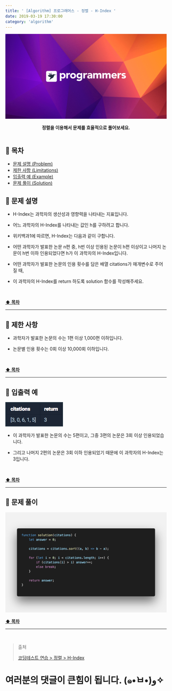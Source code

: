```yaml
---
title: ' [Algorithm] 프로그래머스 - 정렬 - H-Index '
date: 2019-03-19 17:30:00
category: 'algorithm'
---
```


![](../images/logo.2.png)

<center><strong>정렬을 이용해서 문제를 효율적으로 풀어보세요.</strong></center>

<br />

## **💎 목차**

- [문제 설명 (Problem)](#-문제-설명)
- [제한 사항 (Limitations)](#-제한-사항)
- [입출력 예 (Example)](#-입출력-예)
- [문제 풀이 (Solution)](#-문제-풀이)

## **📕 문제 설명**

- H-Index는 과학자의 생산성과 영향력을 나타내는 지표입니다.

- 어느 과학자의 H-Index를 나타내는 값인 h를 구하려고 합니다.

- 위키백과1에 따르면, H-Index는 다음과 같이 구합니다.

- 어떤 과학자가 발표한 논문 n편 중, h번 이상 인용된 논문이 h편 이상이고 나머지 논문이 h번 이하 인용되었다면 h가 이 과학자의 H-Index입니다.

- 어떤 과학자가 발표한 논문의 인용 횟수를 담은 배열 citations가 매개변수로 주어질 때,

- 이 과학자의 H-Index를 return 하도록 solution 함수를 작성해주세요.

<br />

**[⬆ 목차](#-목차)**

---

## **🔖 제한 사항**

- 과학자가 발표한 논문의 수는 1편 이상 1,000편 이하입니다.

- 논문별 인용 횟수는 0회 이상 10,000회 이하입니다.

<br />

**[⬆ 목차](#-목차)**

---

## **📙 입출력 예**

![](../images/sort/3.example.png)
<br />

- 이 과학자가 발표한 논문의 수는 5편이고, 그중 3편의 논문은 3회 이상 인용되었습니다.

- 그리고 나머지 2편의 논문은 3회 이하 인용되었기 때문에 이 과학자의 H-Index는 3입니다.

<br />

**[⬆ 목차](#-목차)**

---

## **📘 문제 풀이**

![](../images/sort/3.solution.png)
<br />

**[⬆ 목차](#-목차)**

---

<br />

> 출처
>
> <a href="https://programmers.co.kr/learn/courses/30/lessons/42747" target="_blank">코딩테스트 연습 > 정렬 > H-Index</a>

# 여러분의 댓글이 큰힘이 됩니다. (๑•̀ㅂ•́)و✧
